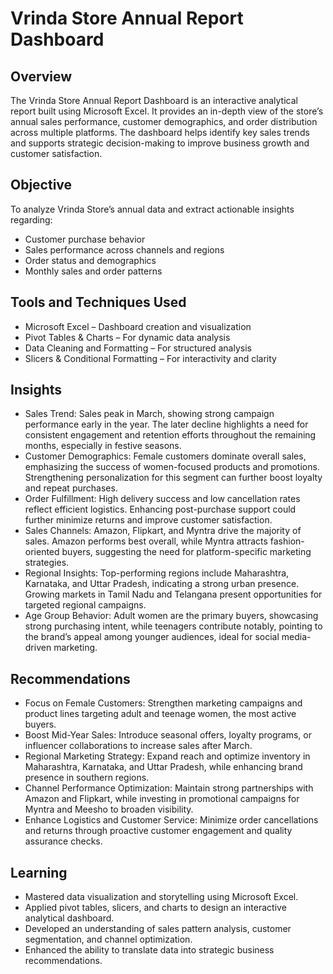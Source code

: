 # Vrinda Store Annual Report Dashboard
## Overview

The Vrinda Store Annual Report Dashboard is an interactive analytical report built using Microsoft Excel.
It provides an in-depth view of the store’s annual sales performance, customer demographics, and order distribution across multiple platforms.
The dashboard helps identify key sales trends and supports strategic decision-making to improve business growth and customer satisfaction.

## Objective

To analyze Vrinda Store’s annual data and extract actionable insights regarding:
* Customer purchase behavior
* Sales performance across channels and regions
* Order status and demographics
* Monthly sales and order patterns

## Tools and Techniques Used

* Microsoft Excel – Dashboard creation and visualization
* Pivot Tables & Charts – For dynamic data analysis
* Data Cleaning and Formatting – For structured analysis
* Slicers & Conditional Formatting – For interactivity and clarity

## Insights

* Sales Trend: Sales peak in March, showing strong campaign performance early in the year. The later decline highlights a need for consistent engagement and retention efforts throughout the remaining months, especially in festive seasons.
* Customer Demographics: Female customers dominate overall sales, emphasizing the success of women-focused products and promotions. Strengthening personalization for this segment can further boost loyalty and repeat purchases.
* Order Fulfillment: High delivery success and low cancellation rates reflect efficient logistics. Enhancing post-purchase support could further minimize returns and improve customer satisfaction.
* Sales Channels: Amazon, Flipkart, and Myntra drive the majority of sales. Amazon performs best overall, while Myntra attracts fashion-oriented buyers, suggesting the need for platform-specific marketing strategies.
* Regional Insights: Top-performing regions include Maharashtra, Karnataka, and Uttar Pradesh, indicating a strong urban presence. Growing markets in Tamil Nadu and Telangana present opportunities for targeted regional campaigns.
* Age Group Behavior: Adult women are the primary buyers, showcasing strong purchasing intent, while teenagers contribute notably, pointing to the brand’s appeal among younger audiences, ideal for social media-driven marketing.

## Recommendations

* Focus on Female Customers: Strengthen marketing campaigns and product lines targeting adult and teenage women, the most active buyers.
* Boost Mid-Year Sales: Introduce seasonal offers, loyalty programs, or influencer collaborations to increase sales after March.
* Regional Marketing Strategy: Expand reach and optimize inventory in Maharashtra, Karnataka, and Uttar Pradesh, while enhancing brand presence in southern regions.
* Channel Performance Optimization: Maintain strong partnerships with Amazon and Flipkart, while investing in promotional campaigns for Myntra and Meesho to broaden visibility.
* Enhance Logistics and Customer Service: Minimize order cancellations and returns through proactive customer engagement and quality assurance checks.

## Learning

* Mastered data visualization and storytelling using Microsoft Excel.
* Applied pivot tables, slicers, and charts to design an interactive analytical dashboard.
* Developed an understanding of sales pattern analysis, customer segmentation, and channel optimization.
* Enhanced the ability to translate data into strategic business recommendations.
